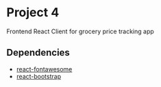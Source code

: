 # Project 4

Frontend React Client for grocery price tracking app

## Dependencies
- [react-fontawesome](https://www.npmjs.com/package/@fortawesome/react-fontawesome)
- [react-bootstrap](https://react-bootstrap.github.io/)
